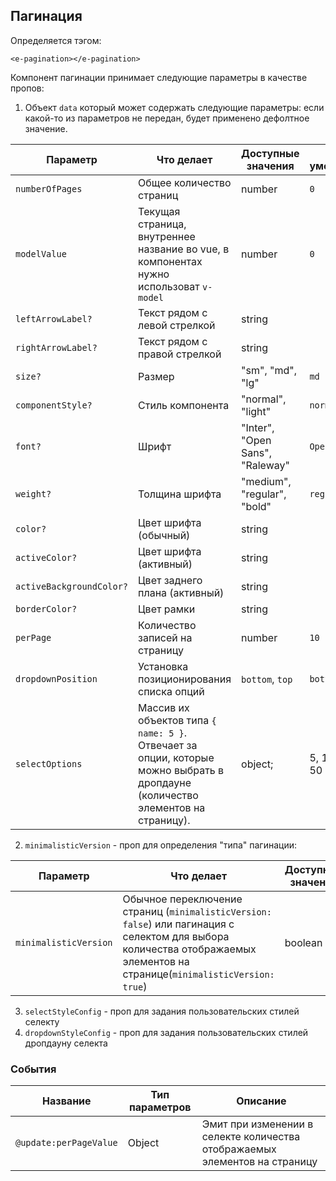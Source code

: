 ## Пагинация

Определяется тэгом:
```vue
<e-pagination></e-pagination>
```

Компонент пагинации принимает следующие параметры в качестве пропов:

1) Объект `data` который может содержать следующие параметры:
если какой-то из параметров не передан, будет применено дефолтное значение.

| Параметр                   | Что делает                                                                                                                      | Доступные значения              | По-умолчанию  |
|----------------------------|---------------------------------------------------------------------------------------------------------------------------------|---------------------------------|---------------|
| ``numberOfPages``          | Общее количество страниц                                                                                                        | number                          | ``0``         |
| ``modelValue``             | Текущая страница, внутреннее название во vue, в компонентах нужно использоват `v-model`                                         | number                          | ``0``         |
| ``leftArrowLabel?``        | Текст рядом с левой стрелкой                                                                                                    | string                          | `` ``         |
| ``rightArrowLabel?``       | Текст рядом с правой стрелкой                                                                                                   | string                          | `` ``         |
| ``size?``                  | Размер                                                                                                                          | "sm", "md", "lg"                | ``md``        |
| ``componentStyle?``        | Стиль компонента                                                                                                                | "normal", "light"               | ``normal``    |
| ``font?``                  | Шрифт                                                                                                                           | "Inter", "Open Sans", "Raleway" | ``Open Sans`` |
| ``weight?``                | Толщина шрифта                                                                                                                  | "medium", "regular", "bold"     | ``regular``   |
| ``color?``                 | Цвет шрифта (обычный)                                                                                                           | string                          | `` ``         |
| ``activeColor?``           | Цвет шрифта (активный)                                                                                                          | string                          | `` ``         |
| ``activeBackgroundColor?`` | Цвет заднего плана (активный)                                                                                                   | string                          | `` ``         |
| ``borderColor?``           | Цвет рамки                                                                                                                      | string                          | `` ``         |
| ``perPage``                | Количество записей на страницу                                                                                                  | number                          | ``10``        |
| ``dropdownPosition``       | Установка позиционирования списка опций                                                                                         | ``bottom``, ``top``             | ``bottom``    |                                 |
| ``selectOptions``          | Массив их объектов типа `{ name: 5 }`. Отвечает за опции, которые можно выбрать в дропдауне (количество элементов на страницу). | object;                         | 5, 10, 25, 50 |

2) `minimalisticVersion` - проп для определения "типа" пагинации:

| Параметр              | Что делает                                                                                                                                                                  | Доступные значения | По-умолчанию |
|-----------------------|-----------------------------------------------------------------------------------------------------------------------------------------------------------------------------|--------------------|--------------|
| `minimalisticVersion` | Обычное  переключение страниц (`minimalisticVersion: false`) или пагинация с селектом для выбора количества отображаемых элементов на странице(`minimalisticVersion: true`) | boolean            | `false`      |

3) `selectStyleConfig` - проп для задания пользовательских стилей селекту
4) `dropdownStyleConfig` - проп для задания пользовательских стилей дропдауну селекта

### События
| Название               | Тип параметров | Описание                                                                   |
|------------------------|----------------|----------------------------------------------------------------------------|
| `@update:perPageValue` | Object         | Эмит при изменении в селекте количества отображаемых элементов на страницу |
